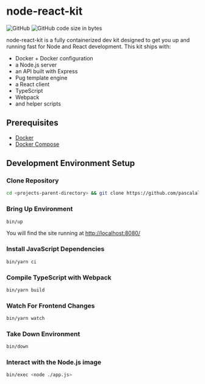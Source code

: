 # node-react-kit

![GitHub](https://img.shields.io/github/license/pascalallen/node-react-kit)
![GitHub code size in bytes](https://img.shields.io/github/languages/code-size/pascalallen/node-react-kit)

node-react-kit is a fully containerized dev kit designed to get you up and running fast for Node and React development. This kit ships with:

- Docker + Docker configuration
- a Node.js server
- an API built with Express
- Pug template engine
- a React client
- TypeScript
- Webpack
- and helper scripts

## Prerequisites

- [Docker](https://www.docker.com/)
- [Docker Compose](https://docs.docker.com/compose/)

## Development Environment Setup

### Clone Repository

```bash
cd <projects-parent-directory> && git clone https://github.com/pascalallen/node-react-kit.git
```

### Bring Up Environment

```bash
bin/up
``` 

You will find the site running at [http://localhost:8080/](http://localhost:8080/)

### Install JavaScript Dependencies

```bash
bin/yarn ci
```

### Compile TypeScript with Webpack

```bash
bin/yarn build
```

### Watch For Frontend Changes

```bash
bin/yarn watch
```

### Take Down Environment

```bash
bin/down
```

### Interact with the Node.js image

```bash
bin/exec <node ./app.js>
```